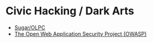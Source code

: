 # Civic Hacking / Dark Arts

* [Sugar/OLPC](SugarOLPC.md)
* [The Open Web Application Security Project (OWASP)](OWASP.md)
